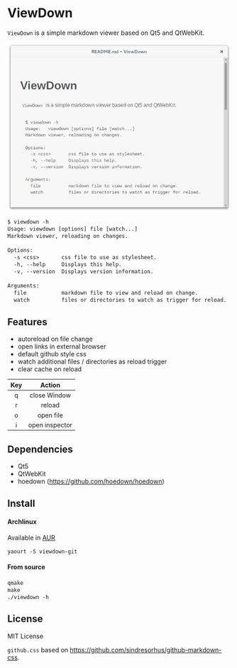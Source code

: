 ViewDown
========

`ViewDown` is a simple markdown viewer based on Qt5 and QtWebKit.

![README](readme.png)

	$ viewdown -h
	Usage: viewdown [options] file [watch...]
	Markdown viewer, reloading on changes.

	Options:
	  -s <css>       css file to use as stylesheet.
	  -h, --help     Displays this help.
	  -v, --version  Displays version information.

	Arguments:
	  file           markdown file to view and reload on change.
	  watch          files or directories to watch as trigger for reload.

Features
--------

* autoreload on file change
* open links in external browser
* default github style css
* watch additional files / directories as reload trigger
* clear cache on reload

| Key | Action         |
|:---:|:--------------:|
|  q  | close Window   |
|  r  | reload         |
|  o  | open file      |
|  i  | open inspector |

Dependencies
------------

* Qt5
* QtWebKit
* hoedown (<https://github.com/hoedown/hoedown>)

Install
-------

#### Archlinux

Available in [AUR](https://aur.archlinux.org/packages/viewdown-git/)

	yaourt -S viewdown-git

#### From source

	qmake
	make
	./viewdown -h

License
-------

MIT License

`github.css` based on <https://github.com/sindresorhus/github-markdown-css>.

